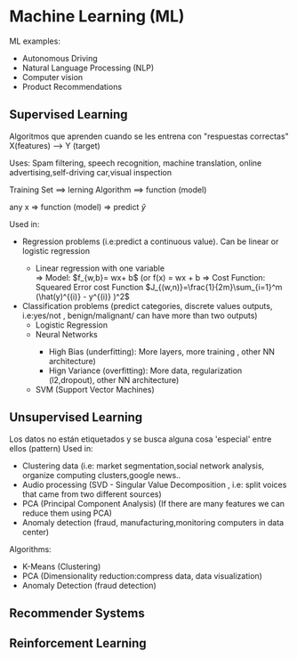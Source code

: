 # Machine Learning (ML)
ML examples:
<ul> 
  <li> Autonomous Driving </li>
  <li> Natural Language Processing (NLP) </li>
  <li> Computer vision </li>
  <li> Product Recommendations </li>
</ul>

## Supervised Learning 

Algoritmos que aprenden cuando se les entrena con "respuestas correctas" X(features) --> Y (target)

Uses: Spam filtering, speech recognition, machine translation, online advertising,self-driving car,visual inspection

Training Set ==> lerning Algorithm ==> function (model)

any x => function (model) => predict  $\hat{y}$

Used in:
<ul>
  <li> Regression problems (i.e:predict a continuous value). Can be linear or logistic regression </li>
    <ul>
      <li> Linear regression with one variable  </li>
      =>  Model: $f_{w,b}= wx+ b$ (or f(x) = wx + b
      => Cost Function: Squeared Error cost Function $J_{(w,n)}=\frac{1}{2m}\sum_{i=1}^m (\hat(y)^{(i)} - y^{(i)} )^2$
    </ul>
  <li> Classification problems (predict categories, discrete values outputs, i.e:yes/not , benign/malignant/ can have more than two outputs)
  <ul>
    <li> Logistic Regression </li>
    <li> Neural Networks </li>
    <ul>
      <li> High Bias (underfitting): More layers, more training , other NN architecture) </li>
      <li> Hign Variance (overfitting): More data, regularization (l2,dropout), other NN architecture) </li>
    </ul>
    <li> SVM (Support Vector Machines) </li>
  </ul>
    </li>
</ul>
  
## Unsupervised Learning
Los datos no están etiquetados y se busca alguna cosa 'especial' entre ellos (pattern)
Used in:
<ul>
  <li> Clustering data (i.e: market segmentation,social network analysis, organize computing clusters,google news..  </li>
  <li> Audio processing (SVD - Singular Value Decomposition , i.e: split voices that came from two different sources)</li>
  <li> PCA (Principal Component Analysis) (If there are many features we can reduce them using PCA)
  <li> Anomaly detection (fraud, manufacturing,monitoring computers in data center) </li>
</ul>
Algorithms:
<ul>
  <li> K-Means (Clustering)</li>
  <li> PCA  (Dimensionality reduction:compress data, data visualization)</li>
  <li> Anomaly Detection (fraud detection)</li>
</ul>

## Recommender Systems

## Reinforcement Learning
